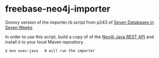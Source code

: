 freebase-neo4j-importer
=======================

Groovy version of the importer.rb script from p243 of 
[Seven Databases in Seven Weeks](http://pragprog.com/book/rwdata/seven-databases-in-seven-weeks)

In order to use this script, build a copy of of the
[Neo4j Java REST API](https://github.com/neo4j/java-rest-binding)
and install it to your local Maven repository.

```
$ mvn exec:java   # will run the importer
```
